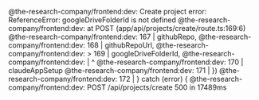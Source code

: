 
@the-research-company/frontend:dev: Create project error: ReferenceError: googleDriveFolderId is not defined
@the-research-company/frontend:dev:     at POST (app/api/projects/create/route.ts:169:6)
@the-research-company/frontend:dev:   167 |       githubRepo,
@the-research-company/frontend:dev:   168 |       githubRepoUrl,
@the-research-company/frontend:dev: > 169 |       googleDriveFolderId,
@the-research-company/frontend:dev:       |      ^
@the-research-company/frontend:dev:   170 |       claudeAppSetup
@the-research-company/frontend:dev:   171 |     })
@the-research-company/frontend:dev:   172 |   } catch (error) {
@the-research-company/frontend:dev:  POST /api/projects/create 500 in 17489ms
